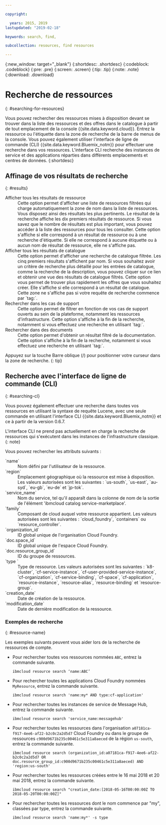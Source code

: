```yaml
---

copyright:

  years: 2015, 2019
lastupdated: "2019-02-18"

keywords: search, find,

subcollection: resources, find resources

---
```


{:new_window: target="_blank"}
{:shortdesc: .shortdesc}
{:codeblock: .codeblock}
{:pre: .pre}
{:screen: .screen}
{:tip: .tip}
{:note: .note}
{:download: .download}


# Recherche de ressources
{: #searching-for-resources}

Vous pouvez rechercher des ressources mises à disposition devant se trouver dans la liste des ressources et des offres dans le catalogue à partir de tout emplacement de la console {{site.data.keyword.cloud}}. Entrez la ressource ou l'étiquette dans la zone de recherche de la barre de menus de la console. Vous pouvez également utiliser l'interface de ligne de commande (CLI) {{site.data.keyword.Bluemix_notm}} pour effectuer une recherche dans vos ressources. L'interface CLI recherche des instances de service et des applications réparties dans différents emplacements et centres de données.
{:shortdesc}

## Affinage de vos résultats de recherche
{: #results}

<dl>
<dt>Afficher tous les résultats de ressource</dt>
<dd>Cette option permet d'afficher une liste de ressources filtrées qui charge automatiquement la zone de nom dans la liste de ressources. Vous disposez ainsi des résultats les plus pertinents. Le résultat de la recherche affiche les dix premiers résultats de ressource. Si vous savez que le nombre de résultats est plus important, vous pouvez accéder à la liste des ressources pour tous les consulter. Cette option s'affiche si elle correspond à un résultat de ressource ou à une recherche d'étiquette. Si elle ne correspond à aucune étiquette ou à aucun nom de résultat de ressource, elle ne s'affiche pas.</dd>
<dt>Afficher tous les résultats de catalogue</dt>
<dd>Cette option permet d'afficher une recherche de catalogue filtrée. Les cinq premiers résultats s'affichent par nom. Si vous souhaitez avoir un critère de recherche plus détaillé pour les entrées de catalogue, comme la recherche de la description, vous pouvez cliquer sur ce lien et obtenir une vue des résultats de catalogue filtrés. Cette option vous permet de trouver plus rapidement les offres que vous souhaitez créer. Elle s'affiche si elle correspond à un résultat de catalogue. Cette zone ne s'affiche pas si votre requête de recherche commence par `tag:`.</dd>
<dt>Rechercher dans les cas de support</dt>
<dd>Cette option permet de filtrer en fonction de vos cas de support ouverts au sein de la plateforme, notamment les ressources d'infrastructure. Cette option s'affiche à la fin de la recherche, notamment si vous effectuez une recherche en utilisant `tag:`.</dd>
<dt>Rechercher dans des documents</dt>
<dd>Cette option permet d'obtenir un résultat filtré de la documentation. Cette option s'affiche à la fin de la recherche, notamment si vous effectuez une recherche en utilisant `tag:`.</dd>
</dl>

Appuyez sur la touche Barre oblique (/) pour positionner votre curseur dans la zone de recherche.
{: tip}


## Recherche avec l'interface de ligne de commande (CLI)
{: #searching-cl}

Vous pouvez également effectuer une recherche dans toutes vos ressources en utilisant la syntaxe de requête Lucene, avec une seule commande en utilisant l'interface CLI {{site.data.keyword.Bluemix_notm}} et ce à partir de la version 0.6.7.

  L'interface CLI ne prend pas actuellement en charge la recherche de ressources qui s'exécutent dans les instances de l'infrastructure classique.
  {: note}

Vous pouvez rechercher les attributs suivants :

<dl>
<dt>`name`</dt>
<dd> Nom défini par l'utilisateur de la ressource.</dd>
<dt>`region`</dt>
<dd>Emplacement géographique où la ressource est mise à disposition. Les valeurs autorisées sont les suivantes : `us-south`, `us-east`, `au-syd`, `eu-gb`, `eu-de` et `jp-tok`.</dd>
<dt>`service_name`</dt>
<dd>Nom du service, tel qu'il apparaît dans la colonne de nom de la sortie de l'élément 'ibmcloud catalog service-marketplace'.</dd>
<dt>`family`</dt>
<dd>Composant de cloud auquel votre ressource appartient. Les valeurs autorisées sont les suivantes : `cloud_foundry`, `containers` ou `resource_controller`.</dd>
<dt>`organization_id`</dt>
<dd>ID global unique de l'organisation Cloud Foundry.</dd>
<dt>`doc.space_id`</dt>
<dd>ID global unique de l'espace Cloud Foundry.</dd>
<dt>`doc.resource_group_id`</dt>
<dd>ID du groupe de ressources.</dd>
<dt>`type                    `</dt>
<dd>Type de ressource. Les valeurs autorisées sont les suivantes : `k8-cluster`, `cf-service-instance`, `cf-user-provided-service-instance`, `cf-organization`, `cf-service-binding`, `cf-space`, `cf-application`, `resource-instance`, `resource-alias`, `resource-binding` et `resource-group`.</dd>
<dt>`creation_date`</dt>
<dd>Date de création de la ressource.</dd>
<dt>`modification_date`</dt>
<dd> Date de dernière modification de la ressource.</dd>
</dl>

### Exemples de recherche
{: #resource-name}

Les exemples suivants peuvent vous aider lors de la recherche de ressources de compte.

* Pour rechercher toutes vos ressources nommées `ABC`, entrez la commande suivante.

    `ibmcloud resource search ‘name:ABC’`

* Pour rechercher toutes les applications Cloud Foundry nommées `MyResource`, entrez la commande suivante.

    `ibmcloud resource search 'name:my* AND type:cf-application'
`

* Pour rechercher toutes les instances de service de Message Hub, entrez la commande suivante.

    `ibmcloud resource search 'service_name:messagehub'`

* Pour rechercher toutes les ressources dans l'organisation `a07181ca-f917-4ee6-af22-b2c0c2a2d5d7` Cloud Foundry ou dans le groupe de ressources `c900d9671b235c00461c5e311a8aeced` de la région `us-south`, entrez la commande suivante.

    `ibmcloud resource search (organization_id:a07181ca-f917-4ee6-af22-b2c0c2a2d5d7 OR doc.resource_group_id:c900d9671b235c00461c5e311a8aeced) AND 'region:us-south'`

* Pour rechercher toutes les ressources créées entre le 16 mai 2018 et 20 mai 2018, entrez la commande suivante.

    `ibmcloud resource search "creation_date:[2018-05-16T00:00:00Z TO 2018-05-20T00:00:00Z]"`

* Pour rechercher toutes les ressources dont le nom commence par "my", classées par type, entrez la commande suivante.

    `ibmcloud resource search 'name:my*' -s type`
